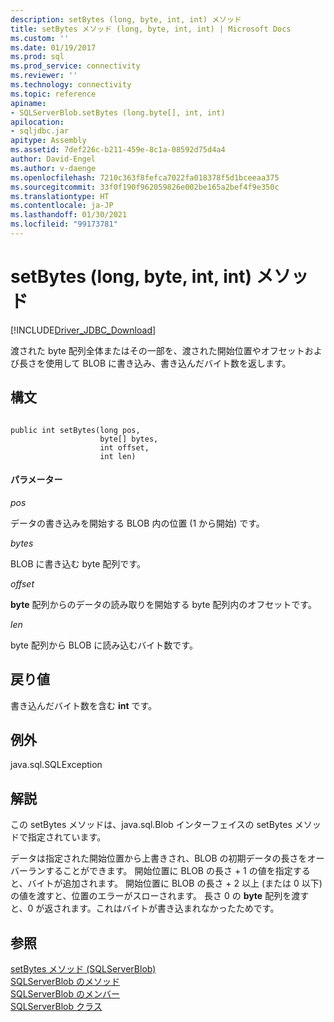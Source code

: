 ```yaml
---
description: setBytes (long, byte, int, int) メソッド
title: setBytes メソッド (long, byte, int, int) | Microsoft Docs
ms.custom: ''
ms.date: 01/19/2017
ms.prod: sql
ms.prod_service: connectivity
ms.reviewer: ''
ms.technology: connectivity
ms.topic: reference
apiname:
- SQLServerBlob.setBytes (long.byte[], int, int)
apilocation:
- sqljdbc.jar
apitype: Assembly
ms.assetid: 7def226c-b211-459e-8c1a-08592d75d4a4
author: David-Engel
ms.author: v-daenge
ms.openlocfilehash: 7210c363f8fefca7022fa018378f5d1bceeaa375
ms.sourcegitcommit: 33f0f190f962059826e002be165a2bef4f9e350c
ms.translationtype: HT
ms.contentlocale: ja-JP
ms.lasthandoff: 01/30/2021
ms.locfileid: "99173781"
---
```

# <a name="setbytes-method-long-byte-int-int"></a>setBytes (long, byte, int, int) メソッド
[!INCLUDE[Driver_JDBC_Download](../../../includes/driver_jdbc_download.md)]

  渡された byte 配列全体またはその一部を、渡された開始位置やオフセットおよび長さを使用して BLOB に書き込み、書き込んだバイト数を返します。  
  
## <a name="syntax"></a>構文  
  
```  
  
public int setBytes(long pos,  
                    byte[] bytes,  
                    int offset,  
                    int len)  
```  
  
#### <a name="parameters"></a>パラメーター  
 *pos*  
  
 データの書き込みを開始する BLOB 内の位置 (1 から開始) です。  
  
 *bytes*  
  
 BLOB に書き込む byte 配列です。  
  
 *offset*  
  
 **byte** 配列からのデータの読み取りを開始する byte 配列内のオフセットです。  
  
 *len*  
  
 byte 配列から BLOB に読み込むバイト数です。  
  
## <a name="return-value"></a>戻り値  
 書き込んだバイト数を含む **int** です。  
  
## <a name="exceptions"></a>例外  
 java.sql.SQLException  
  
## <a name="remarks"></a>解説  
 この setBytes メソッドは、java.sql.Blob インターフェイスの setBytes メソッドで指定されています。  
  
 データは指定された開始位置から上書きされ、BLOB の初期データの長さをオーバーランすることができます。 開始位置に BLOB の長さ + 1 の値を指定すると、バイトが追加されます。 開始位置に BLOB の長さ + 2 以上 (または 0 以下) の値を渡すと、位置のエラーがスローされます。 長さ 0 の **byte** 配列を渡すと、0 が返されます。これはバイトが書き込まれなかったためです。  
  
## <a name="see-also"></a>参照  
 [setBytes メソッド &#40;SQLServerBlob&#41;](../../../connect/jdbc/reference/setbytes-method-sqlserverblob.md)   
 [SQLServerBlob のメソッド](../../../connect/jdbc/reference/sqlserverblob-methods.md)   
 [SQLServerBlob のメンバー](../../../connect/jdbc/reference/sqlserverblob-members.md)   
 [SQLServerBlob クラス](../../../connect/jdbc/reference/sqlserverblob-class.md)  
  
  
